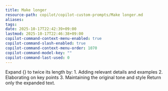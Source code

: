 ```yaml
---
title: Make longer
resource-path: copilot/copilot-custom-prompts/Make longer.md
aliases:
tags:
date: 2025-10-17T22:42:39+09:00
lastmod: 2025-10-17T22:46:38+09:00
copilot-command-context-menu-enabled: true
copilot-command-slash-enabled: true
copilot-command-context-menu-order: 1070
copilot-command-model-key: ""
copilot-command-last-used: 0
---
```

Expand {} to twice its length by:
    1. Adding relevant details and examples
    2. Elaborating on key points
    3. Maintaining the original tone and style
    Return only the expanded text.
